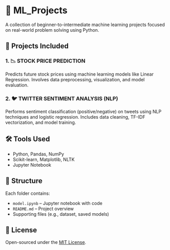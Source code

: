 # 🤖 ML_Projects

A collection of beginner-to-intermediate machine learning projects focused on real-world problem solving using Python.

## 📂 Projects Included

### 1. 📉 STOCK PRICE PREDICTION
Predicts future stock prices using machine learning models like Linear Regression. Involves data preprocessing, visualization, and model evaluation.

### 2. 🐦 TWITTER SENTIMENT ANALYSIS (NLP)
Performs sentiment classification (positive/negative) on tweets using NLP techniques and logistic regression. Includes data cleaning, TF-IDF vectorization, and model training.

## 🛠 Tools Used

- Python, Pandas, NumPy
- Scikit-learn, Matplotlib, NLTK
- Jupyter Notebook

## 📌 Structure

Each folder contains:
- `model.ipynb` – Jupyter notebook with code
- `README.md` – Project overview
- Supporting files (e.g., dataset, saved models)

## 📄 License

Open-sourced under the [MIT License](LICENSE).
